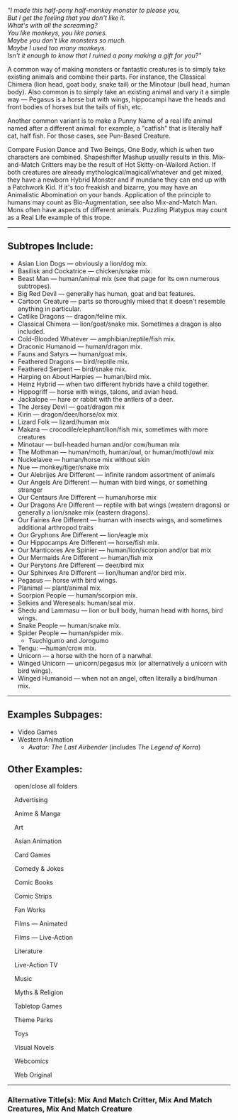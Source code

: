 _"I made this half-pony half-monkey monster to please you,  
But I get the feeling that you don't like it.  
What's with all the screaming?  
You like monkeys, you like ponies.  
Maybe you don't like monsters so much.  
Maybe I used too many monkeys.  
Isn't it enough to know that I ruined a pony making a gift for you?"_

A common way of making monsters or fantastic creatures is to simply take existing animals and combine their parts. For instance, the Classical Chimera (lion head, goat body, snake tail) or the Minotaur (bull head, human body). Also common is to simply take an existing animal and vary it a simple way — Pegasus is a horse but with wings, hippocampi have the heads and front bodies of horses but the tails of fish, etc.

Another common variant is to make a Punny Name of a real life animal named after a different animal: for example, a "catfish" that is literally half cat, half fish. For those cases, see Pun-Based Creature.

Compare Fusion Dance and Two Beings, One Body, which is when two characters are combined. Shapeshifter Mashup usually results in this. Mix-and-Match Critters may be the result of Hot Skitty-on-Wailord Action. If both creatures are already mythological/magical/whatever and get mixed, they have a newborn Hybrid Monster and if mundane they can end up with a Patchwork Kid. If it's too freakish and bizarre, you may have an Animalistic Abomination on your hands. Application of the principle to humans may count as Bio-Augmentation, see also Mix-and-Match Man. Mons often have aspects of different animals. Puzzling Platypus may count as a Real Life example of this trope.

___

## Subtropes Include:

-   Asian Lion Dogs — obviously a lion/dog mix.
-   Basilisk and Cockatrice — chicken/snake mix.
-   Beast Man — human/animal mix (see that page for its own numerous subtropes).
-   Big Red Devil — generally has human, goat and bat features.
-   Cartoon Creature — parts so thoroughly mixed that it doesn't resemble anything in particular.
-   Catlike Dragons — dragon/feline mix.
-   Classical Chimera — lion/goat/snake mix. Sometimes a dragon is also included.
-   Cold-Blooded Whatever — amphibian/reptile/fish mix.
-   Draconic Humanoid — human/dragon mix.
-   Fauns and Satyrs — human/goat mix.
-   Feathered Dragons — bird/reptile mix.
-   Feathered Serpent — bird/snake mix.
-   Harping on About Harpies — human/bird mix.
-   Heinz Hybrid — when two different hybrids have a child together.
-   Hippogriff — horse with wings, talons, and avian head.
-   Jackalope — hare or rabbit with the antlers of a deer.
-   The Jersey Devil — goat/dragon mix
-   Kirin — dragon/deer/horse/ox mix
-   Lizard Folk — lizard/human mix
-   Makara — crocodile/elephant/lion/fish mix, sometimes with more creatures
-   Minotaur — bull-headed human and/or cow/human mix
-   The Mothman — human/moth, human/owl, or human/moth/owl mix
-   Nuckelavee — human/horse mix without skin
-   Nue — monkey/tiger/snake mix
-   Our Alebrijes Are Different — infinite random assortment of animals
-   Our Angels Are Different — human with bird wings, or something stranger
-   Our Centaurs Are Different — human/horse mix
-   Our Dragons Are Different — reptile with bat wings (western dragons) or generally a lion/snake mix (eastern dragons).
-   Our Fairies Are Different — human with insects wings, and sometimes additional arthropod traits
-   Our Gryphons Are Different — lion/eagle mix
-   Our Hippocamps Are Different — horse/fish mix.
-   Our Manticores Are Spinier — human/lion/scorpion and/or bat mix
-   Our Mermaids Are Different — human/fish mix
-   Our Perytons Are Different — deer/bird mix
-   Our Sphinxes Are Different — lion/human and/or bird mix.
-   Pegasus — horse with bird wings.
-   Planimal — plant/animal mix.
-   Scorpion People — human/scorpion mix.
-   Selkies and Wereseals: human/seal mix.
-   Shedu and Lammasu — lion or bull body, human head with horns, bird wings.
-   Snake People — human/snake mix.
-   Spider People — human/spider mix.
    -   Tsuchigumo and Jorogumo
-   Tengu: —human/crow mix.
-   Unicorn — a horse with the horn of a narwhal.
-   Winged Unicorn — unicorn/pegasus mix (or alternatively a unicorn with bird wings).
-   Winged Humanoid — when not an angel, often literally a bird/human mix.

___

## Examples Subpages:

-   Video Games
-   Western Animation
    -   _Avatar: The Last Airbender_ (includes _The Legend of Korra_)

## Other Examples:

    open/close all folders 

    Advertising 

    Anime & Manga 

    Art 

    Asian Animation 

    Card Games 

    Comedy & Jokes 

    Comic Books 

    Comic Strips 

    Fan Works 

    Films — Animated 

    Films — Live-Action 

    Literature 

    Live-Action TV 

    Music 

    Myths & Religion 

    Tabletop Games 

    Theme Parks 

    Toys 

    Visual Novels 

    Webcomics 

    Web Original 

___

### **Alternative Title(s):** Mix And Match Critter, Mix And Match Creatures, Mix And Match Creature